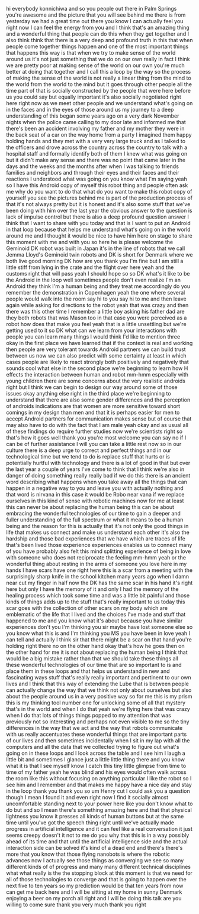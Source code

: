 
hi everybody konnichiwa and so you
people out there in Palm Springs you&#39;re
awesome and the picture that you will
see behind me there is from yesterday we
had a great time out there you know I
can actually feel you right now I can
feel the energy from you and I think
that&#39;s an amazing thing and a wonderful
thing that people can do this when they
get together and I also think think that
there is a very deep and profound truth
in this that when people come together
things happen and one of the most
important things that happens this way
is that when we try to make sense of the
world around us it&#39;s not just something
that we do on our own really in fact I
think we are pretty poor at making sense
of the world on our own you&#39;re much
better at doing that together and I call
this a loop by the way so the process of
making the sense of the world is not
really a linear thing from the mind to
the world from the world to the mind but
it goes through other people all the
time
part of that is socially constructed by
the people that were here before us you
could say but equally important it&#39;s
also socially negotiated right here
right now as we meet other people and we
understand what&#39;s going on in the faces
and in the eyes of those around us my
journey to a deep understanding of this
began some years ago on a very dark
November nights when the police came
calling to my door late and informed me
that there&#39;s been an accident involving
my father and my mother they were in the
back seat of a car on the way home from
a party I imagined them happy holding
hands and they met with a very very
large truck and as I talked to the
officers and drove across the country
across the country to talk with a
hospital staff and formally identify
both of them I knew what was going on
but it didn&#39;t make any sense and there
was no point that came later in the days
and the weeks and the months after when
I was talking to friends families and
neighbors and through their eyes and
their faces and their reactions I
understood what was going on you know
what I&#39;m saying
yeah so I have this Android copy of
myself this robot thing and people often
ask me why do you want to do that what
do you want to make this robot copy of
yourself you see the pictures behind me
is part of the production process of
that it&#39;s not always pretty but it is
honest and it&#39;s also some stuff that
we&#39;ve been doing with him over the last
year the obvious answer to the question
is lack of impulse control but there is
also a deep profound question answer I
think that I want to share with you
today and that is I want to put an
Android in that loop because that helps
me understand what&#39;s going on in the
world around me and I thought it would
be nice to have him here on stage to
share this moment with me and with you
so here he is please welcome the
Geminoid DK
robot was built in Japan it&#39;s in the
line of robots that we call Jemma
Lloyd&#39;s Geminoid twin robots and DK is
short for Denmark where we both live
good morning DK how are you thank you
I&#39;m fine but I am still a little stiff
from lying in the crate and the flight
over here yeah and the customs right
that will pass yeah I should hope so
so DK what&#39;s it like to be the Android
in the loop well sometimes people don&#39;t
even realize I&#39;m an Android they think
I&#39;m a human being and they treat me
accordingly do you remember the
demonstration in Copenhagen yeah the one
where several people would walk into the
room say hi to you say hi to me and then
leave again
while asking for directions to the robot
yeah that was crazy
and then there was this other time I
remember a little boy asking his father
dad are they both robots that was Mason
too in that case you were perceived as a
robot how does that make you feel yeah
that is a little unsettling but we&#39;re
getting used to it so DK what can we
learn from your interactions with people
you can learn many things I would think
I&#39;d like to mention three okay in the
first place we have learned that if the
context is real and working then people
are very tolerant towards Android
partners we can build trust between us
now we can also predict with some
certainty at least in which cases people
are likely to react strongly both
positively and negatively that sounds
cool what else in the second place we&#39;re
beginning to learn how H effects the
interaction between human and robot
mm-hmm especially with young children
there are some concerns about the very
realistic androids right but I think we
can begin to design our way around some
of those issues okay anything else right
in the third place we&#39;re beginning to
understand that there are also some
gender differences
and the perception of androids
indications are that women are more
sensitive toward short comings in my
design than men and that it is perhaps
easier for men to accept Android
partners for communication makes sense
but of course that may also have to do
with the fact that I am male yeah okay
and as usual all of these findings do
require further studies now we&#39;re
scientists
right so that&#39;s how it goes well thank
you you&#39;re most welcome
you can say no if I can be of further
assistance I will you can take a little
rest now
so in our culture there is a deep urge
to correct and perfect things and in our
technological time but we tend to do is
replace stuff that hurts or is
potentially hurtful with technology and
there is a lot of good in that but over
the last year a couple of years I&#39;ve
come to think that I think we&#39;re also in
danger of doing something really really
bad if we do this there is an ancient
word describing what happens when you
take away all the things that can happen
in a negative way to you and leave you
with actually nothing and that word is
nirvana in this case it would be Robo
near vana if we replace ourselves in
this kind of sense with robotic machines
now for me at least this can never be
about replacing the human being this can
be about embracing the wonderful
technologies of our time to gain a
deeper and fuller understanding of the
full spectrum or what it means to be a
human being and the reason for this is
actually that it&#39;s not only the good
things in life that makes us connect and
make us understand each other it&#39;s also
the hardship and those bad experiences
that we have which are traces of life
that&#39;s been lived those experience
experiences enables us to connect many
of you have probably also felt this mind
splitting experience of being in love
with someone who does not reciprocate
the feeling mm-hmm yeah or the wonderful
thing about resting in the arms of
someone you love
here in my hands I have scars have one
right here this is a scar from a meeting
with the surprisingly sharp knife in the
school kitchen many years ago when I
damn near cut my finger in half now the
DK has the same scar in his hand it&#39;s
right here but only I have the memory of
it and only I had the memory of the
healing process which took some time and
was a little bit painful and those kinds
of things adds up to the stuff that&#39;s
really important to us today this scar
goes with the collection of other scars
on my body which are emblematic of the
life that I lived and the choices I&#39;ve
made and stuff that happened to me and
you know what it&#39;s about
because you have similar experiences
don&#39;t you I&#39;m thinking you sir maybe
have lost someone else so you know what
this is and I&#39;m thinking you MS you have
been in love yeah I can tell and
actually I think sir that there might be
a scar on that hand you&#39;re holding right
there no on the other hand okay that&#39;s
how he goes then on the other hand for
me it is not about replacing the human
being I think that would be a big
mistake rather than that we should take
these things all these wonderful
technologies of our time that are so
important to is and place them in these
loops and that helps us understand in
new and fascinating ways stuff that&#39;s
really really important and pertinent to
our own lives and I think that this way
of extending the Lube that is between
people can actually change the way that
we think not only about ourselves but
also about the people around us in a
very positive way so for me this is my
prism this is my thinking tool number
one for unlocking some of all that
mystery that&#39;s in the world and when I
do that yeah we&#39;re flying here that was
crazy when I do that lots of things
things popped to my attention that was
previously not so interesting and
perhaps not even visible to me
so the tiny differences in the way that
we act and the way that robots
communicate with us really accentuates
these wonderful things that are
important parts of our lives
and then sometimes incidentally when I
sit in my lap with all the computers and
all the data that we collected trying to
figure out what&#39;s going on in these
loops and I look across the table and I
see him I laugh a little bit and
sometimes I glance just a little little
thing there and you know what it is that
I see myself know I catch this tiny
little glimpse from time to time of my
father yeah he was blind and his eyes
would often walk across the room like
this without focusing on anything
particular I like the robot so I see him
and I remember and that makes me happy
have a nice day and stay in the loop
thank you
thank you
so um Henry cut I could ask you a
question though I mean I found it and
even right now I find it socially almost
uncomfortable standing next to your
power here like you don&#39;t know what to
do but and so I mean there&#39;s something
amazing here and that that physical
lightness you know it presses all kinds
of human buttons but at the same time
until you&#39;ve got the speech thing right
until we&#39;ve actually made progress in
artificial intelligence and it can feel
like a real conversation
it just seems creepy doesn&#39;t it not to
me do you why that this is in a way
possibly ahead of its time and that
until the artificial intelligence side
and the actual interaction side can be
solved it&#39;s kind of a dead end and
there&#39;s there&#39;s more that you know that
those flying nanobots is where the
robotic advances now I actually see
those things as converging we see so
many different kinds of of progress and
many many different technical
disciplines what what really is the the
stopping block at this moment is that we
need for all of those technologies to
converge and that is going to happen
over the next five to ten years so my
prediction would be that ten years from
now can get me back here and I will be
sitting at my home in sunny Denmark
enjoying a beer on my porch all right
and I will be doing this talk are you
willing to come sure thank you very much
thank you
right
